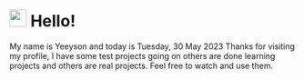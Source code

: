  <h1>
    <img src="https://emojis.slackmojis.com/emojis/images/1643510097/45343/hi.gif?1643510097" width="30"/> 
    Hello!
 </h1>
 <p>
    My name is Yeeyson and today is Tuesday, 30 May 2023
    Thanks for visiting my profile, I have some test projects going on others are done learning projects and others are real projects.
    Feel free to watch and use them.
 </p>